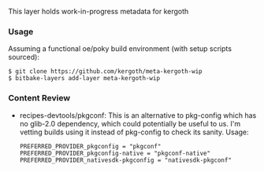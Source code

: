 This layer holds work-in-progress metadata for kergoth

### Usage

Assuming a functional oe/poky build environment (with setup scripts sourced):

    $ git clone https://github.com/kergoth/meta-kergoth-wip
    $ bitbake-layers add-layer meta-kergoth-wip

### Content Review

- recipes-devtools/pkgconf: This is an alternative to pkg-config which has no
  glib-2.0 dependency, which could potentially be useful to us. I'm vetting
  builds using it instead of pkg-config to check its sanity. Usage:

      PREFERRED_PROVIDER_pkgconfig = "pkgconf"
      PREFERRED_PROVIDER_pkgconfig-native = "pkgconf-native"
      PREFERRED_PROVIDER_nativesdk-pkgconfig = "nativesdk-pkgconf"
